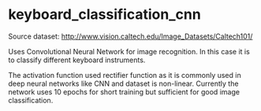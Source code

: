 # keyboard_classification_cnn

Source dataset: http://www.vision.caltech.edu/Image_Datasets/Caltech101/

Uses Convolutional Neural Network for image recognition. In this case it is to classify different keyboard instruments. 

The activation function used rectifier function as it is commonly used in deep neural networks like CNN and dataset is non-linear. Currently the network uses 10 epochs for short training but sufficient for good image classification. 
